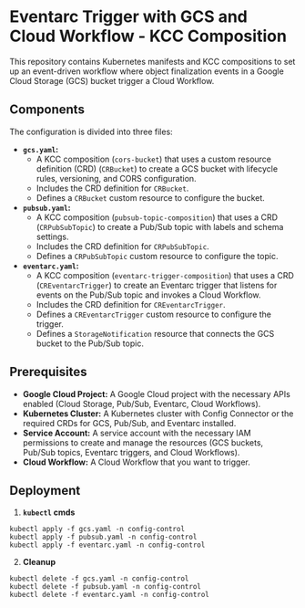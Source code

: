 # Eventarc Trigger with GCS and Cloud Workflow - KCC Composition

This repository contains Kubernetes manifests and KCC compositions to set up an event-driven workflow where object finalization events in a Google Cloud Storage (GCS) bucket trigger a Cloud Workflow.

## Components

The configuration is divided into three files:

* **`gcs.yaml`:**
    * A KCC composition (`cors-bucket`) that uses a custom resource definition (CRD) (`CRBucket`) to create a GCS bucket with lifecycle rules, versioning, and CORS configuration.
    * Includes the CRD definition for `CRBucket`.
    * Defines a `CRBucket` custom resource to configure the bucket.
* **`pubsub.yaml`:**
    * A KCC composition (`pubsub-topic-composition`) that uses a CRD (`CRPubSubTopic`) to create a Pub/Sub topic with labels and schema settings.
    * Includes the CRD definition for `CRPubSubTopic`.
    * Defines a `CRPubSubTopic` custom resource to configure the topic.
* **`eventarc.yaml`:**
    * A KCC composition (`eventarc-trigger-composition`) that uses a CRD (`CREventarcTrigger`) to create an Eventarc trigger that listens for events on the Pub/Sub topic and invokes a Cloud Workflow.
    * Includes the CRD definition for `CREventarcTrigger`.
    * Defines a `CREventarcTrigger` custom resource to configure the trigger.
    * Defines a `StorageNotification` resource that connects the GCS bucket to the Pub/Sub topic.

## Prerequisites

* **Google Cloud Project:** A Google Cloud project with the necessary APIs enabled (Cloud Storage, Pub/Sub, Eventarc, Cloud Workflows).
* **Kubernetes Cluster:** A Kubernetes cluster with Config Connector or the required CRDs for GCS, Pub/Sub, and Eventarc installed.
* **Service Account:** A service account with the necessary IAM permissions to create and manage the resources (GCS buckets, Pub/Sub topics, Eventarc triggers, and Cloud Workflows).
* **Cloud Workflow:** A Cloud Workflow that you want to trigger.

## Deployment

1. **`kubectl` cmds**
```
kubectl apply -f gcs.yaml -n config-control
kubectl apply -f pubsub.yaml -n config-control
kubectl apply -f eventarc.yaml -n config-control
```

2. **Cleanup**
```
kubectl delete -f gcs.yaml -n config-control
kubectl delete -f pubsub.yaml -n config-control
kubectl delete -f eventarc.yaml -n config-control
```
